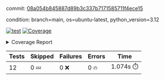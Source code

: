 commit: [08a054b845887d89b3c337b7171585711f4ece15](https://github.com/rcmdnk/inherit-docstring/tree/08a054b845887d89b3c337b7171585711f4ece15)

condition: branch=main, os=ubuntu-latest, python_version=3.12

[![test](https://github.com/rcmdnk/inherit-docstring/actions/workflows/test.yml/badge.svg)](https://github.com/rcmdnk/inherit-docstring/actions/runs/16585824174)
<a href="https://github.com/rcmdnk/inherit-docstring/blob/08a054b845887d89b3c337b7171585711f4ece15/README.md"><img alt="Coverage" src="https://img.shields.io/badge/Coverage-100%25-brightgreen.svg" /></a><details><summary>Coverage Report </summary><table><tr><th>File</th><th>Stmts</th><th>Miss</th><th>Cover</th></tr><tbody><tr><td><b>TOTAL</b></td><td><b>114</b></td><td><b>0</b></td><td><b>100%</b></td></tr></tbody></table></details>

| Tests | Skipped | Failures | Errors | Time |
| ----- | ------- | -------- | -------- | ------------------ |
| 12 | 0 :zzz: | 0 :x: | 0 :fire: | 1.074s :stopwatch: |

